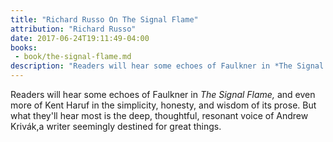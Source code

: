 ```yaml
---
title: "Richard Russo On The Signal Flame"
attribution: "Richard Russo"
date: 2017-06-24T19:11:49-04:00
books:
 - book/the-signal-flame.md
description: "Readers will hear some echoes of Faulkner in *The Signal Flame,*"
---
```

Readers will hear some echoes of Faulkner in *The Signal Flame,* and even more of Kent Haruf in the simplicity, honesty, and wisdom of its prose. But what they'll hear most is the deep, thoughtful, resonant voice of Andrew Krivák,a writer seemingly destined for great things.
